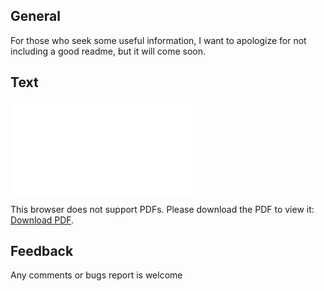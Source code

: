 ## General
For those who seek some useful information, I want to apologize for not including a good readme, but it will come soon.

## Text
<object data="ProgettoWINSOME_v2.pdf" type="application/pdf" width="700px" height="700px">
    <embed src="ProgettoWINSOME_v2.pdf">
        <p>This browser does not support PDFs. Please download the PDF to view it: <a href="ProgettoWINSOME_v2.pdf">Download PDF</a>.</p>
    </embed>
</object>

## Feedback
Any comments or bugs report is welcome
